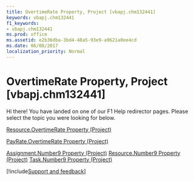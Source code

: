```yaml
---
title: OvertimeRate Property, Project [vbapj.chm132441]
keywords: vbapj.chm132441
f1_keywords:
- vbapj.chm132441
ms.prod: office
ms.assetid: e2b36dba-3bd4-48a5-93e9-a9621a0ee4cd
ms.date: 06/08/2017
localization_priority: Normal
---
```



# OvertimeRate Property, Project [vbapj.chm132441]

Hi there! You have landed on one of our F1 Help redirector pages. Please select the topic you were looking for below.

[Resource.OvertimeRate Property (Project)](https://msdn.microsoft.com/library/889226c3-8493-3d61-d31d-56cccab8c07c%28Office.15%29.aspx)

[PayRate.OvertimeRate Property (Project)](https://msdn.microsoft.com/library/d09e21a4-d582-9a53-d5d4-2f095ff1c314%28Office.15%29.aspx)

[Assignment.Number9 Property (Project)](https://msdn.microsoft.com/library/656b64f7-a08c-2d4a-9b3c-01cbd7f02885%28Office.15%29.aspx)
[Resource.Number9 Property (Project)](https://msdn.microsoft.com/library/fcf12d8b-b46e-eff5-87eb-05c11142f61a%28Office.15%29.aspx)
[Task.Number9 Property (Project)](https://msdn.microsoft.com/library/a56cb1f9-62fd-680f-5383-f08925381a5d%28Office.15%29.aspx)

[!include[Support and feedback](~/includes/feedback-boilerplate.md)]